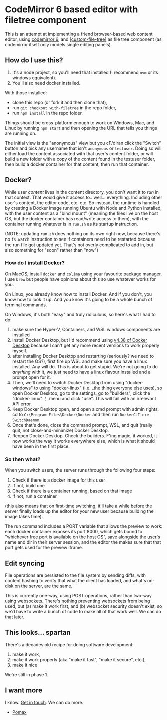 # CodeMirror 6 based editor with filetree component

This is an attempt at implementing a friend browser-based web content editor, using [codemirror 6](https://codemirror.net), and [[custom-file-tree]](https://github.com/pomax/custom-file-tree) as file tree component (as codemirror itself only models single editing panels).

## How do I use this?

1. It's a node project, so you'll need that installed (I recommend `nvm` or its windows equivalent).
1. You'll also need docker installed.

With those installed:

- clone this repo (or fork it and then clone that),
- run `git checkout with-filetree` in the repo folder,
- run `npm install` in the repo folder.

Things should be cross-platform enough to work on Windows, Mac, and Linux by running `npm start` and then opening the URL that tells you things are running on.

The initial view is the "anonymous" view but you cF/diran click the "Switch" button and pick any username that isn't `anonymous` or `testuser`. Doing so will either load the content associated with that user's content folder, or will build a new folder with a copy of the content found in the testuser folder, then build a docker container for that content, then run that container.

## Docker?

While user _content_ lives in the content directory, you don't want it to _run_ in that context. That would give it access to.. well... everything. Including other user's content, the editor code, etc. etc. So instead, the runtime is handled by creating a Docker image running Ubuntu with Node and Python installed, with the user content as a "bind mount" (meaning the files live on the host OS, but the docker container has read/write access to them), with the container running whatever is in `run.sh` as its startup instruction.

(NOTE: updating `run.sh` does nothing on its own right now, because there's no `fs.watch` instruction to see if containers need to be restarted because the run file got updated yet. That's not overly complicated to add in, but also something for "soon" rather than "now")

### How do I install Docker?

On MacOS, install `docker` and `colima` using your favourite package manager, I use `brew` but people have opinions about this so use whatever works for you.

On Linux, you already know how to install Docker. And if you don't, you know how to look it up. And you know it's going to be a whole bunch of terminal commands.

On Windows, it's both "easy" and truly ridiculous, so here's what I had to do:

1. make sure the Hyper-V, Containers, and WSL windows components are installed
1. install Docker Desktop, but I'd recommend using [v4.38 of Docker Desktop](https://docs.docker.com/desktop/release-notes/#4380) because I can't get any more recent versions to work properly myself.
1. after installing Docker Desktop and restarting (seriously? we need to restart the OS?), first fire up WSL and make sure you have a linux installed. Any will do. This is about to get stupid. We're not going to do _anything_ with it, we just need to have a linux flavour installed and a prompt open for it.
1. Then, we'll need to switch Docker Desktop from using "docker-windows" to using "docker-linux" (i.e. _the thing everyone else uses), so open Docker Desktop, go to the settings, go to "builders", click the "docker-linux" ⋮ menu and click "use". This will fail with an irrelevant API error.
1. Keep Docker Desktop open, and open a cmd prompt with admin rights, cd to `C:\Program Files\Docker\Docker` and then run `DockerCLI.exe -SwitchDaemon`.
1. Once that's done, close the command prompt, WSL, and quit (really quit, not close-and-minimize) Docker Desktop.
1. Reopen Docker Desktop. Check the builders. F'ing magic, it worked, it now works the way it works everywhere else, which is what it should have been in the first place.

### So then what?

When you switch users, the server runs through the following four steps:

1. Check if there is a docker image for this user
1. If not, build one
1. Check if there is a container running, based on that image
1. If not, run a container

(this also means that on first-time switching, it'll take a while before the server finally loads up the editor for your new user because building the image takes time).

The run command includes a PORT variable that allows the preview to work: each docker container exposes its port 8000, which gets bound to "whichever free port is available on the host OS", save alongside the user's name and dir in their server session, and the editor the makes sure that that port gets used for the preview iframe.

## Edit syncing

File operations are persisted to the file system by sending diffs, with content hashing to verify that what the client has loaded, and what's on-disk on the server, are the same.

This is currently one-way, using POST operations, rather than two-way using websockets. There's nothing preventing websockets from being used, but (a) make it work first, and (b) websocket security doesn't exist, so we'd have to write a bunch of code to make all of that work well. We can do that later.

## This looks... spartan

There's a decades old recipe for doing software development:

1. make it work,
2. make it work properly (aka "make it fast", "make it secure", etc.),
3. make it nice

We're still in phase 1.

## I want more

I know. [Get in touch](https://github.com/Pomax/browser-editor-tests/issues). We can do more.

- [Pomax](https://mastodon.social/deck/@TheRealPomax)
